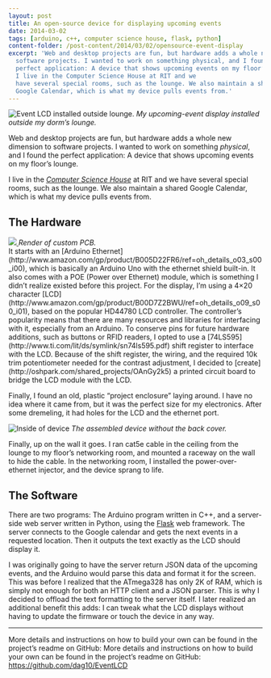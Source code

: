```yaml
---
layout: post
title: An open-source device for displaying upcoming events
date: 2014-03-02
tags: [arduino, c++, computer science house, flask, python]
content-folder: /post-content/2014/03/02/opensource-event-display
excerpt: 'Web and desktop projects are fun, but hardware adds a whole new dimension to
  software projects. I wanted to work on something physical, and I found the
  perfect application: A device that shows upcoming events on my floor’s lounge.
  I live in the Computer Science House at RIT and we
  have several special rooms, such as the lounge. We also maintain a shared
  Google Calendar, which is what my device pulls events from.'
---
```


![Event LCD installed outside lounge.]({{page.content-folder}}/installed.jpg)
*My upcoming-event display installed outside my dorm’s lounge.*

Web and desktop projects are fun, but hardware adds a whole new dimension to
software projects. I wanted to work on something *physical*, and I found the
perfect application: A device that shows upcoming events on my floor’s lounge.
<!-- more -->
I live in the *[Computer Science House](http://csh.rit.edu)* at RIT and we
have several special rooms, such as the lounge. We also maintain a shared
Google Calendar, which is what my device pulls events from.

The Hardware
------

<div class="image-right">
  <a href="http://oshpark.com/shared_projects/OAnGy2k5">
    <img src="{{page.content-folder}}/pcb.png" />
  </a>
  <em>Render of custom PCB.</em>
</div>
It starts with an [Arduino Ethernet](http://www.amazon.com/gp/product/B005D22FR6/ref=oh_details_o03_s00_i00),
which is basically an Arduino Uno with the ethernet shield built-in. It also
comes with a POE (Power over Ethernet) module, which is something I didn’t
realize existed before this project. For the display, I’m using a 4×20
character [LCD](http://www.amazon.com/gp/product/B00D7Z2BWU/ref=oh_details_o09_s00_i01),
based on the popular HD44780 LCD controller. The controller’s popularity
means that there are many resources and libraries for interfacing with it,
especially from an Arduino. To conserve pins for future hardware additions,
such as buttons or RFID readers, I opted to use a [74LS595](http://www.ti.com/lit/ds/symlink/sn74ls595.pdf)
shift register to interface with the LCD. Because of the shift register,
the wiring, and the required 10k trim potentiometer needed for the contrast
adjustment, I decided to [create](http://oshpark.com/shared_projects/OAnGy2k5)
a printed circuit board to bridge the LCD module with the LCD.

Finally, I found an old, plastic “project enclosure” laying around. I have no
idea where it came from, but it was the perfect size for my electronics. After
some dremeling, it had holes for the LCD and the ethernet port.

![Inside of device]({{page.content-folder}}/inside.jpg)
*The assembled device without the back cover.*

Finally, up on the wall it goes. I ran cat5e cable in the ceiling from the
lounge to my floor’s networking room, and mounted a raceway on the wall to
hide the cable. In the networking room, I installed the power-over-ethernet
injector, and the device sprang to life.

The Software
------

There are two programs: The Arduino program written in C++, and a server-side
web server written in Python, using the [Flask](http://flask.pocoo.org/) web
framework. The server connects to the Google calendar and gets the next events
in a requested location. Then it outputs the text exactly as the LCD should
display it.

I was originally going to have the server return JSON data of the upcoming
events, and the Arduino would parse this data and format it for the screen.
This was before I realized that the ATmega328 has only 2K of RAM, which is
simply not enough for both an HTTP client and a JSON parser. This is why I
decided to offload the text formatting to the server itself. I later realized
an additional benefit this adds: I can tweak what the LCD displays without
having to update the firmware or touch the device in any way.

------

More details and instructions on how to build your own can be found in the
project’s readme on GitHub: More details and instructions on how to build your
own can be found in the project’s readme on GitHub:
<a href="https://github.com/dag10/EventLCD">https://github.com/dag10/EventLCD</a>

